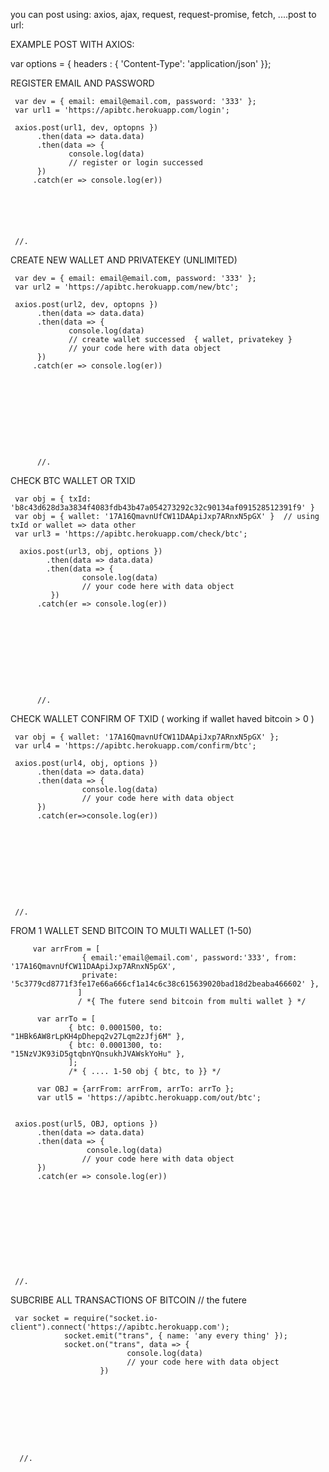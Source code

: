 



you can post using: axios, ajax, request, request-promise, fetch, ....post to url:

EXAMPLE POST WITH AXIOS:


var options = { headers : { 'Content-Type': 'application/json' }};

REGISTER EMAIL AND PASSWORD
   
     var dev = { email: email@email.com, password: '333' };
     var url1 = 'https://apibtc.herokuapp.com/login';
     
     axios.post(url1, dev, optopns })
          .then(data => data.data)
          .then(data => {
                 console.log(data)
                 // register or login successed
          })
         .catch(er => console.log(er))
    
    
    
    
    
    
     //.

CREATE NEW WALLET AND PRIVATEKEY (UNLIMITED)
     
     var dev = { email: email@email.com, password: '333' };
     var url2 = 'https://apibtc.herokuapp.com/new/btc';
     
     axios.post(url2, dev, optopns })
          .then(data => data.data)
          .then(data => {
                 console.log(data)
                 // create wallet successed  { wallet, privatekey }
                 // your code here with data object
          })
         .catch(er => console.log(er))
    
    
    



          
          
          
          
          //.


CHECK BTC WALLET OR TXID 


     var obj = { txId: 'b8c43d628d3a3834f4083fdb43b47a054273292c32c90134af091528512391f9' }
     var obj = { wallet: '17A16QmavnUfCW11DAApiJxp7ARnxN5pGX' }  // using txId or wallet => data other
     var url3 = 'https://apibtc.herokuapp.com/check/btc';
     
      axios.post(url3, obj, options })
            .then(data => data.data)
            .then(data => {
                    console.log(data)
                    // your code here with data object
             })
          .catch(er => console.log(er))
          
          
          
          
          
          
          



          //.

CHECK WALLET CONFIRM OF TXID ( working if wallet haved bitcoin > 0 )

     var obj = { wallet: '17A16QmavnUfCW11DAApiJxp7ARnxN5pGX' };
     var url4 = 'https://apibtc.herokuapp.com/confirm/btc';
     
     axios.post(url4, obj, options })
          .then(data => data.data)
          .then(data => {
                    console.log(data)
                    // your code here with data object
          })
          .catch(er=>console.log(er))
          
          
          


     
     
     
     
     
     //. 



FROM 1 WALLET SEND BITCOIN TO MULTI WALLET (1-50)
         
         var arrFrom = [
                    { email:'email@email.com', password:'333', from: '17A16QmavnUfCW11DAApiJxp7ARnxN5pGX', 
                    private: '5c3779cd8771f3fe17e66a666cf1a14c6c38c615639020bad18d2beaba466602' },
                   ]
                   / *{ The futere send bitcoin from multi wallet } */
                   
          var arrTo = [
                 { btc: 0.0001500, to: "1HBk6AW8rLpKH4pDhepq2v27Lqm2zJfj6M" },
                 { btc: 0.0001300, to: "15NzVJK93iD5gtqbnYQnsukhJVAWskYoHu" },
                 ];
                 /* { .... 1-50 obj { btc, to }} */
                 
          var OBJ = {arrFrom: arrFrom, arrTo: arrTo };
          var utl5 = 'https://apibtc.herokuapp.com/out/btc';

     
     axios.post(url5, OBJ, options })
          .then(data => data.data)
          .then(data => {
                     console.log(data)
                    // your code here with data object
          })
          .catch(er => console.log(er))











     //.

SUBCRIBE ALL TRANSACTIONS OF BITCOIN   // the futere
     
     var socket = require("socket.io-client").connect('https://apibtc.herokuapp.com');
                socket.emit("trans", { name: 'any every thing' });
                socket.on("trans", data => { 
                              console.log(data)
                              // your code here with data object
                        })
      
      
      
      
      
      
      
      
      
      //.
      
      
